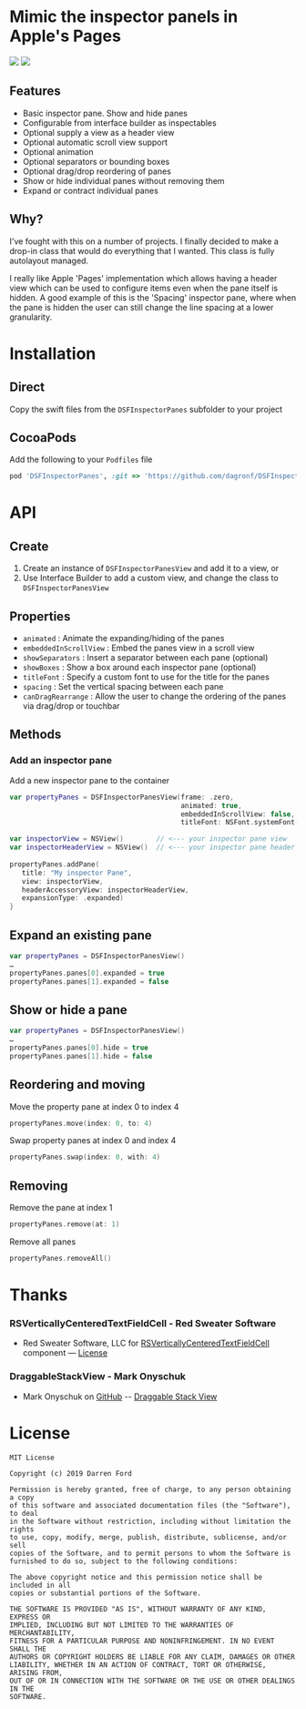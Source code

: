 # Mimic the inspector panels in Apple's Pages

![](https://dagronf.github.io/art/projects/DSFPropertyPanes/full.gif) ![](https://dagronf.github.io/art/projects/DSFPropertyPanes/panel_simple.gif)

## Features

* Basic inspector pane. Show and hide panes
* Configurable from interface builder as inspectables
* Optional supply a view as a header view
* Optional automatic scroll view support
* Optional animation
* Optional separators or bounding boxes
* Optional drag/drop reordering of panes
* Show or hide individual panes without removing them
* Expand or contract individual panes

## Why?

I've fought with this on a number of projects. I finally decided to make a drop-in class that would do everything that I wanted.  This class is fully autolayout managed.

I really like Apple 'Pages' implementation which allows having a header view which can be used to configure items even when the pane itself is hidden.  A good example of this is the 'Spacing' inspector pane, where when the pane is hidden the user can still change the line spacing at a lower granularity.

# Installation

## Direct

Copy the swift files from the `DSFInspectorPanes` subfolder to your project

## CocoaPods

Add the following to your `Podfiles` file

```ruby
pod 'DSFInspectorPanes', :git => 'https://github.com/dagronf/DSFInspectorPanes'
```

# API

## Create

1. Create an instance of `DSFInspectorPanesView` and add it to a view, or
2. Use Interface Builder to add a custom view, and change the class to `DSFInspectorPanesView`

## Properties

* `animated` : Animate the expanding/hiding of the panes
* `embeddedInScrollView` : Embed the panes view in a scroll view
* `showSeparators` : Insert a separator between each pane (optional)
* `showBoxes` : Show a box around each inspector pane (optional)
* `titleFont` : Specify a custom font to use for the title for the panes
* `spacing` : Set the vertical spacing between each pane
* `canDragRearrange` : Allow the user to change the ordering of the panes via drag/drop or touchbar

## Methods

### Add an inspector pane

Add a new inspector pane to the container

```swift
var propertyPanes = DSFInspectorPanesView(frame: .zero,
                                          animated: true,
                                          embeddedInScrollView: false,
                                          titleFont: NSFont.systemFont(ofSize: 13))

var inspectorView = NSView()        // <--- your inspector pane view
var inspectorHeaderView = NSView()  // <--- your inspector pane header view
	
propertyPanes.addPane(
   title: "My inspector Pane", 
   view: inspectorView,
   headerAccessoryView: inspectorHeaderView,
   expansionType: .expanded)
}
```

## Expand an existing pane

```swift
var propertyPanes = DSFInspectorPanesView()
…
propertyPanes.panes[0].expanded = true
propertyPanes.panes[1].expanded = false
```
## Show or hide a pane

```swift
var propertyPanes = DSFInspectorPanesView()
…
propertyPanes.panes[0].hide = true
propertyPanes.panes[1].hide = false
```

## Reordering and moving

Move the property pane at index 0 to index 4

```swift
propertyPanes.move(index: 0, to: 4)
```

Swap property panes at index 0 and index 4

```swift
propertyPanes.swap(index: 0, with: 4)
```

## Removing
Remove the pane at index 1

```swift
propertyPanes.remove(at: 1)
```

Remove all panes

```swift
propertyPanes.removeAll()
```

# Thanks

### RSVerticallyCenteredTextFieldCell - Red Sweater Software
* Red Sweater Software, LLC for [RSVerticallyCenteredTextFieldCell](http://www.red-sweater.com/blog/148/what-a-difference-a-cell-makes) component  — [License](http://opensource.org/licenses/mit-license.php)

### DraggableStackView - Mark Onyschuk
* Mark Onyschuk on [GitHub](https://github.com/monyschuk) -- [Draggable Stack View](https://gist.github.com/monyschuk/cbca3582b6b996ab54c32e2d7eceaf25)


# License
```
MIT License

Copyright (c) 2019 Darren Ford

Permission is hereby granted, free of charge, to any person obtaining a copy
of this software and associated documentation files (the "Software"), to deal
in the Software without restriction, including without limitation the rights
to use, copy, modify, merge, publish, distribute, sublicense, and/or sell
copies of the Software, and to permit persons to whom the Software is
furnished to do so, subject to the following conditions:

The above copyright notice and this permission notice shall be included in all
copies or substantial portions of the Software.

THE SOFTWARE IS PROVIDED "AS IS", WITHOUT WARRANTY OF ANY KIND, EXPRESS OR
IMPLIED, INCLUDING BUT NOT LIMITED TO THE WARRANTIES OF MERCHANTABILITY,
FITNESS FOR A PARTICULAR PURPOSE AND NONINFRINGEMENT. IN NO EVENT SHALL THE
AUTHORS OR COPYRIGHT HOLDERS BE LIABLE FOR ANY CLAIM, DAMAGES OR OTHER
LIABILITY, WHETHER IN AN ACTION OF CONTRACT, TORT OR OTHERWISE, ARISING FROM,
OUT OF OR IN CONNECTION WITH THE SOFTWARE OR THE USE OR OTHER DEALINGS IN THE
SOFTWARE.
```
